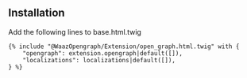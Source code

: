 ## Installation 

Add the following lines to base.html.twig

```
{% include "@WaazOpengraph/Extension/open_graph.html.twig" with {
    "opengraph": extension.opengraph|default([]),
    "localizations": localizations|default([]),
} %}

```



